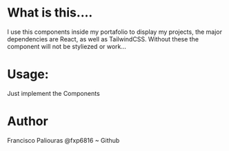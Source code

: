 # What is this....

I use this components inside my portafolio to display my projects, the major dependencies are React, as well as TailwindCSS. Without these the component will not be styliezed or work...

# Usage:

Just implement the Components <GithubContainer user="github-username"></GithubContainer>

# Author

Francisco Paliouras
@fxp6816 ~ Github
